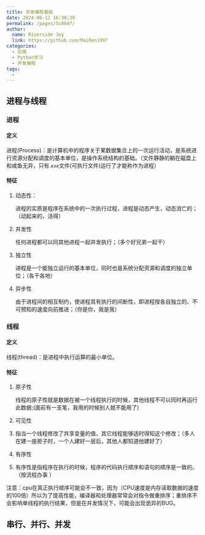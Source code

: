 ```yaml
---
title: 并发编程基础
date: 2024-06-12 16:38:39
permalink: /pages/5c084f/
author:
  name: Riverside Joy
  link: https://github.com/MaiRen1997
categories:
  - 后端
  - Python学习
  - 并发编程
tags:
  - 
---
```

## 进程与线程

### 进程

#### 定义

进程(Process)：是计算机中的程序关于某数据集合上的一次运行活动，是系统进行资源分配和调度的基本单位，是操作系统结构的基础。（文件静静的躺在磁盘上和咸鱼无异，只有.`exe`文件(可执行文件)运行了才能称作为进程）

#### 特征

1. 动态性：

   进程的实质是程序在系统中的一次执行过程，进程是动态产生，动态消亡的；（动起来的，活得）

2. 并发性

   任何进程都可以同其他进程一起并发执行；（多个好兄弟一起干）

3. 独立性

   进程是一个能独立运行的基本单位，同时也是系统分配资源和调度的独立单位；（各干各地）

4. 异步性

   由于进程间的相互制约，使进程具有执行的间断性，即进程按各自独立的、不可预知的速度向前推进；（你是你，我是我）

### 线程

#### 定义

线程(thread)：是进程中执行运算的最小单位。

#### 特征

1. 原子性

   线程的原子性就是数据在被一个线程执行的时候，其他线程不可以同时再运行此数据;(面前有一支笔，我用的时候别人就不能用了)

1. 可见性

2. ​        指当一个线程修改了共享变量的值，其它线程能够适时得知这个修改；（多人在建一座房子时，一个人建好一层后，其他人都知道他建好了）

1. 有序性

2. ​        有序性是指程序在执行的时候，程序的代码执行顺序和语句的顺序是一致的。（按流程办事 ）

注意：cpu在真正执行顺序可能会不一致，因为（CPU速度是内存读取数据的速度的100倍）所以为了提高性能，编译器和处理器常常会对指令做重排序；重排序不会影响单线程的执行结果，但是在并发情况下，可能会出现诡异的BUG。

## 串行、并行、并发